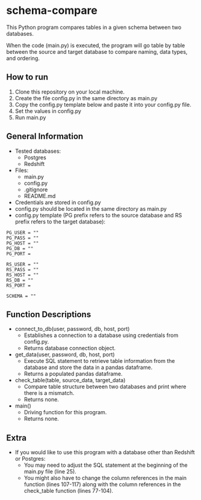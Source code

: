 # schema-compare
This Python program compares tables in a given schema between two databases. 

When the code (main.py) is executed, the program will go table by table between the source and target database to compare naming, data types, and ordering.
## How to run
1) Clone this repository on your local machine.
2) Create the file config.py in the same directory as main.py
3) Copy the config.py template below and paste it into your config.py file.
4) Set the values in config.py
5) Run main.py
## General Information
- Tested databases:
  - Postgres
  - Redshift
- Files:
  - main.py
  - config.py
  - .gitignore
  - README.md
- Credentials are stored in config.py
- config.py should be located in the same directory as main.py
- config.py template (PG prefix refers to the source database and RS prefix refers to the target database):
````
PG_USER = ""
PG_PASS = ""
PG_HOST = ""
PG_DB = ""
PG_PORT = 

RS_USER = ""
RS_PASS = ""
RS_HOST = ""
RS_DB = ""
RS_PORT = 

SCHEMA = ""
````
## Function Descriptions
- connect_to_db(user, password, db, host, port)
  - Establishes a connection to a database using credentials from config.py.
  - Returns database connection object.
- get_data(user, password, db, host, port)
  - Execute SQL statement to retrieve table information from the database and store the data in a pandas dataframe.
  - Returns a populated pandas dataframe.
- check_table(table, source_data, target_data)
  - Compare table structure between two databases and print where there is a mismatch.
  - Returns none.
- main()
  - Driving function for this program.
  - Returns none.
## Extra
- If you would like to use this program with a database other than Redshift or Postgres:
  -  You may need to adjust the SQL statement at the beginning of the main.py file (line 25).
  -  You might also have to change the column references in the main function (lines 107-117) along with the column references in the check_table function (lines 77-104).
